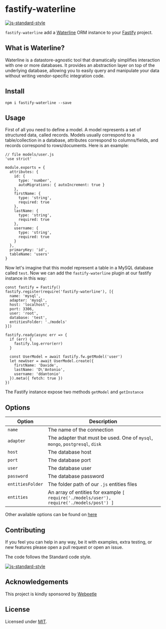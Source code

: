 # fastify-waterline

[![js-standard-style](https://img.shields.io/badge/code%20style-standard-brightgreen.svg?style=flat)](http://standardjs.com/)

`fastify-waterline` add a [Waterline](https://waterlinejs.org/) ORM instance to your [Fastify](https://github.com/fastify/fastify) project.

## What is Waterline?

Waterline is a datastore-agnostic tool that dramatically simplifies interaction with one or more databases. It provides an abstraction layer on top of the underlying database, allowing you to easily query and manipulate your data without writing vendor-specific integration code.

## Install

```
npm i fastify-waterline --save
```

## Usage

First of all you need to define a model. A model represents a set of structured data, called records. Models usually correspond to a table/collection in a database, attributes correspond to columns/fields, and records correspond to rows/documents. Here is an example:

```
// file models/user.js
'use strict'

module.exports = {
  attributes: {
    id: {
      type: 'number',
      autoMigrations: { autoIncrement: true }
    },
    firstName: {
      type: 'string',
      required: true
    },
    lastName: {
      type: 'string',
      required: true
    },
    username: {
      type: 'string',
      required: true
    }
  },
  primaryKey: 'id',
  tableName: 'users'
}
```

Now let's imagine that this model represent a table in a MySQL database called `test`. Now we can add the `fastify-waterline` plugin at our fastify instance in this way:

```
const fastify = Fastify()
fastify.register(require('fastify-waterline'), [{
  name: 'mysql',
  adapter: 'mysql',
  host: 'localhost',
  port: 3306,
  user: 'root',
  database: 'test',
  entitiesFolder: './models'
}])

fastify.ready(async err => {
  if (err) {
    fastify.log.error(err)
  }

  const UserModel = await fastify.fw.getModel('user')
  let newUser = await UserModel.create({
    firstName: 'Davide',
    lastName: 'D\'Antonio',
    username: 'ddantonio'
  }).meta({ fetch: true })
})
```

The Fastify instance expose two methods `getModel` and `getInstance`

## Options

|  Option | Description |
| ------------- | ------------- |
| `name` | The name of the connection |
| `adapter` | The adapter that must be used. One of `mysql`, `mongo`, `postgresql`, `disk`|
| `host` | The database host |
| `port` | The database port |
| `user` | The database user |
| `password` | The database password |
| `entitiesFolder` | The folder path of our `.js` entities files |
| `entities` | An array of entities for example `[ require('./models/user'), require('./models/post') ]` |

Other available options can be found on [here](https://github.com/balderdashy/waterline)

## Contributing

If you feel you can help in any way, be it with examples, extra testing, or new features please open a pull request or open an issue.

The code follows the Standard code style.

[![js-standard-style](https://cdn.rawgit.com/feross/standard/master/badge.svg)](https://github.com/feross/standard)

## Acknowledgements

This project is kindly sponsored by [Webeetle](http://webeetle.com)

## License

Licensed under [MIT](./LICENSE).

